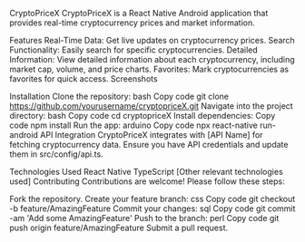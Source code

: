 CryptoPriceX
CryptoPriceX is a React Native Android application that provides real-time cryptocurrency prices and market information.

Features
Real-Time Data: Get live updates on cryptocurrency prices.
Search Functionality: Easily search for specific cryptocurrencies.
Detailed Information: View detailed information about each cryptocurrency, including market cap, volume, and price charts.
Favorites: Mark cryptocurrencies as favorites for quick access.
Screenshots


Installation
Clone the repository:
bash
Copy code
git clone https://github.com/yourusername/cryptopriceX.git
Navigate into the project directory:
bash
Copy code
cd cryptopriceX
Install dependencies:
Copy code
npm install
Run the app:
arduino
Copy code
npx react-native run-android
API Integration
CryptoPriceX integrates with [API Name] for fetching cryptocurrency data. Ensure you have API credentials and update them in src/config/api.ts.

Technologies Used
React Native
TypeScript
[Other relevant technologies used]
Contributing
Contributions are welcome! Please follow these steps:

Fork the repository.
Create your feature branch:
css
Copy code
git checkout -b feature/AmazingFeature
Commit your changes:
sql
Copy code
git commit -am 'Add some AmazingFeature'
Push to the branch:
perl
Copy code
git push origin feature/AmazingFeature
Submit a pull request.
